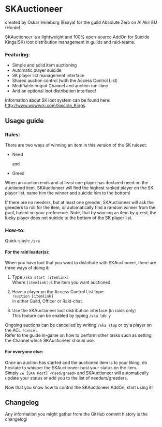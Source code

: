 SKAuctioneer 
============
created by Oskar Veileborg (Esaya) for the guild Absolute Zero on Al'Akir EU (Horde).

SKAuctioneer is a lightweight and 100% open-source AddOn for Suicide Kings(SK) loot distribution management in guilds and raid-teams.    
### Featuring:
   - Simple and solid item auctioning
   - Automatic player suicide
   - SK player list management interface
   - Shared auction control (with the Access Control List)
   - Modifiable output Channel and auction run-time 
   - And an optional loot distribution interface!

Information about SK loot system can be found here: http://www.wowwiki.com/Suicide_Kings.

Usage guide
-----------

### Rules:
There are two ways of winning an item in this version of the SK ruleset:

   - Need
   
     and
	 
   - Greed

When an auction ends and at least one player has declared need on the auctioned item, SKAuctioneer will find the highest ranked player on the SK player list, name him the winner and suicide him to the bottom!

If there are no needers, but at least one greeder, SKAuctioneer will ask the greeders to roll for the item, or automatically find a random winner from the pool, based on your preference. Note, that by winning an item by greed, the lucky player does not suicide to the bottom of the SK player list.

### How-to:
Quick-slash: `/ska`

#### For the raid leader(s):
When you have loot that you want to distribute with SKAuctioneer, there are three ways of doing it:

   1. Type `/ska start [itemlink]`    
      Where `[itemlink]` is the item you want auctioned.
	  
   2. Have a player on the Access Control List type:    
      `!auction [itemlink]`    
	  in either Guild, Officer or Raid-chat.

   3. Use the SKAuctioneer loot distribution interface (in raids only)    
      This feature can be enabled by typing `/ska ldb y`

Ongoing auctions can be cancelled by writing `/ska stop` or by a player on the ACL `!cancel`.	
Refer to the guide in-game on how to perform other tasks such as setting the Channel which SKAuctioneer should use.

#### For everyone else:
Once an auction has started and the auctioned item is to your liking, do hesitate to whisper the SKAuctioneer host your status on the item.    
Simply `/w [SKA Host] <need/greed>` and SKAuctioneer will automatically update your status or add you to the list of needers/greeders.

Now that you know how to control the SKAuctioneer AddOn, start using it!

Changelog
---------
Any information you might gather from the GitHub commit history is the changelog!